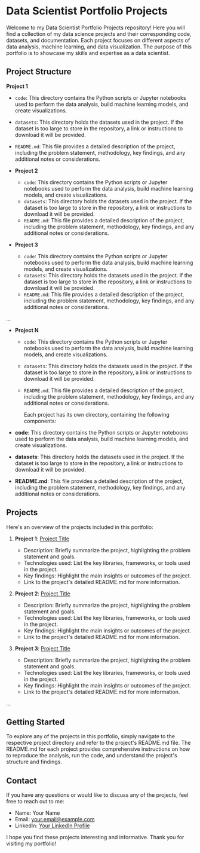 # Data Scientist Portfolio Projects

Welcome to my Data Scientist Portfolio Projects repository! Here you will find a collection of my data science projects and their corresponding code, datasets, and documentation. Each project focuses on different aspects of data analysis, machine learning, and data visualization. The purpose of this portfolio is to showcase my skills and expertise as a data scientist.

## Project Structure

 **Project 1**
  - `code`: This directory contains the Python scripts or Jupyter notebooks used to perform the data analysis, build machine learning models, and create visualizations.
  - `datasets`: This directory holds the datasets used in the project. If the dataset is too large to store in the repository, a link or instructions to download it will be provided.
  - `README.md`: This file provides a detailed description of the project, including the problem statement, methodology, key findings, and any additional notes or considerations.

- **Project 2**
  - `code`: This directory contains the Python scripts or Jupyter notebooks used to perform the data analysis, build machine learning models, and create visualizations.
  - `datasets`: This directory holds the datasets used in the project. If the dataset is too large to store in the repository, a link or instructions to download it will be provided.
  - `README.md`: This file provides a detailed description of the project, including the problem statement, methodology, key findings, and any additional notes or considerations.

- **Project 3**
  - `code`: This directory contains the Python scripts or Jupyter notebooks used to perform the data analysis, build machine learning models, and create visualizations.
  - `datasets`: This directory holds the datasets used in the project. If the dataset is too large to store in the repository, a link or instructions to download it will be provided.
  - `README.md`: This file provides a detailed description of the project, including the problem statement, methodology, key findings, and any additional notes or considerations.

...

- **Project N**
  - `code`: This directory contains the Python scripts or Jupyter notebooks used to perform the data analysis, build machine learning models, and create visualizations.
  - `datasets`: This directory holds the datasets used in the project. If the dataset is too large to store in the repository, a link or instructions to download it will be provided.
  - `README.md`: This file provides a detailed description of the project, including the problem statement, methodology, key findings, and any additional notes or considerations.


    Each project has its own directory, containing the following components:

- **code**: This directory contains the Python scripts or Jupyter notebooks used to perform the data analysis, build machine learning models, and create visualizations.
- **datasets**: This directory holds the datasets used in the project. If the dataset is too large to store in the repository, a link or instructions to download it will be provided.
- **README.md**: This file provides a detailed description of the project, including the problem statement, methodology, key findings, and any additional notes or considerations.

## Projects

Here's an overview of the projects included in this portfolio:

1. **Project 1**: [Project Title](./Project%201/README.md)
   - Description: Briefly summarize the project, highlighting the problem statement and goals.
   - Technologies used: List the key libraries, frameworks, or tools used in the project.
   - Key findings: Highlight the main insights or outcomes of the project.
   - Link to the project's detailed README.md for more information.

2. **Project 2**: [Project Title](./Project%202/README.md)
   - Description: Briefly summarize the project, highlighting the problem statement and goals.
   - Technologies used: List the key libraries, frameworks, or tools used in the project.
   - Key findings: Highlight the main insights or outcomes of the project.
   - Link to the project's detailed README.md for more information.

3. **Project 3**: [Project Title](./Project%203/README.md)
   - Description: Briefly summarize the project, highlighting the problem statement and goals.
   - Technologies used: List the key libraries, frameworks, or tools used in the project.
   - Key findings: Highlight the main insights or outcomes of the project.
   - Link to the project's detailed README.md for more information.

...

## Getting Started

To explore any of the projects in this portfolio, simply navigate to the respective project directory and refer to the project's README.md file. The README.md for each project provides comprehensive instructions on how to reproduce the analysis, run the code, and understand the project's structure and findings.

## Contact

If you have any questions or would like to discuss any of the projects, feel free to reach out to me:

- Name: Your Name
- Email: your.email@example.com
- LinkedIn: [Your LinkedIn Profile](https://www.linkedin.com/in/your-profile)

I hope you find these projects interesting and informative. Thank you for visiting my portfolio!
